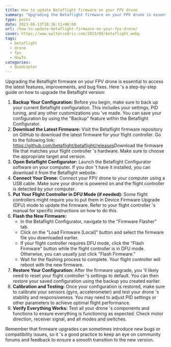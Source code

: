 ```yaml
---
title: How to update Betaflight firmware on your FPV drone
summary: "Upgrading the Betaflight firmware on your FPV drone is essential to access the latest features, improvements, and bug fixes. Here 's a step-by-step guide on how to upgrade the Betaflight version:"
type: posts
date: 2023-08-13T18:36:11+00:00
url: /how-to-update-betaflight-firmware-on-your-fpv-drone/
cover: https://www.waltercedric.com/2023/08/betaflight.webp
tags:
  - betaflight
  - drone
  - fpv
  - HowTo
categories:
  - Quadcopter
---
```

Upgrading the Betaflight firmware on your FPV drone is essential to access the latest features, improvements, and bug fixes. Here 's a step-by-step guide on how to upgrade the Betaflight version:

  1. **Backup Your Configuration:** Before you begin, make sure to back up your current Betaflight configuration. This includes your settings, PID tuning, and any other customizations you 've made. You can save your configuration by using the "Backup" feature within the Betaflight Configurator.
  2. **Download the Latest Firmware:** Visit the Betaflight firmware repository on GitHub to download the latest firmware for your flight controller. Go to the following link: <https://github.com/betaflight/betaflight/releases>Download the firmware file that matches your flight controller 's hardware. Make sure to choose the appropriate target and version.
  3. **Open Betaflight Configurator:** Launch the Betaflight Configurator software on your computer. If you don 't have it installed, you can download it from the Betaflight website.
  4. **Connect Your Drone:** Connect your FPV drone to your computer using a USB cable. Make sure your drone is powered on and the flight controller is detected by your computer.
  5. **Put Your Flight Controller in DFU Mode (if needed):** Some flight controllers might require you to put them in Device Firmware Upgrade (DFU) mode to update the firmware. Refer to your flight controller 's manual for specific instructions on how to do this.
  6. **Flash the New Firmware:**
      * In the Betaflight Configurator, navigate to the "Firmware Flasher" tab.
      * Click on the "Load Firmware [Local]" button and select the firmware file you downloaded earlier.
      * If your flight controller requires DFU mode, click the "Flash Firmware" button while the flight controller is in DFU mode. Otherwise, you can usually just click "Flash Firmware."
      * Wait for the flashing process to complete. Your flight controller will reboot with the new firmware.
  7. **Restore Your Configuration:** After the firmware upgrade, you 'll likely need to reset your flight controller 's settings to default. You can then restore your saved configuration using the backup you created earlier.
  8. **Calibration and Testing:** Once your configuration is restored, make sure to calibrate your sensors (gyro, accelerometer) and test your drone 's stability and responsiveness. You may need to adjust PID settings or other parameters to achieve optimal flight performance.
  9. **Verify Everything Works:** Test all your drone 's components and functions to ensure everything is functioning as expected. Check motor direction, receiver signal, and all modes and switches.

Remember that firmware upgrades can sometimes introduce new bugs or compatibility issues, so it 's a good practice to keep an eye on community forums and feedback to ensure a smooth transition to the new version.
